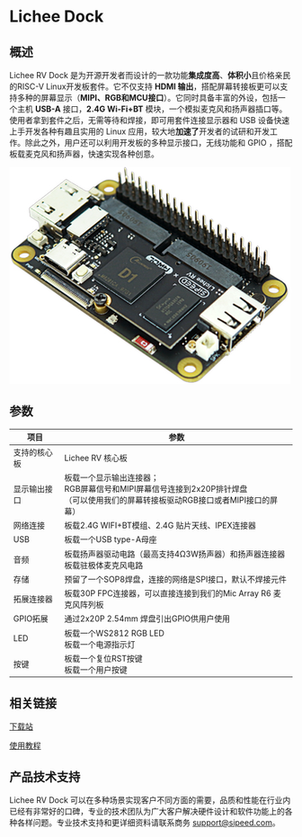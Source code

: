 # Lichee Dock

## 概述
Lichee RV Dock 是为开源开发者而设计的一款功能**集成度高**、**体积小**且价格亲民的RISC-V Linux开发板套件。它不仅支持 **HDMI 输出**，搭配屏幕转接板更可以支持多种的屏幕显示（**MIPI、RGB和MCU接口**）。它同时具备丰富的外设，包括一个主机 **USB-A** 接口，**2.4G Wi-Fi+BT** 模块，一个模拟麦克风和扬声器插口等。使用者拿到套件之后，无需等待和焊接，即可用套件连接显示器和 USB 设备快速上手开发各种有趣且实用的 Linux 应用，较大地**加速了**开发者的试研和开发工作。除此之外，用户还可以利用开发板的多种显示接口，无线功能和 GPIO ，搭配板载麦克风和扬声器，快速实现各种创意。

![外观图](./../assets/RV/RV-Dock.jpg)

## 参数

| 项目 | 参数 |
| --- | --- |
|支持的核心板 | Lichee RV 核心板 |
| 显示输出接口 | 板载一个显示输出连接器；<br>RGB屏幕信号和MIPI屏幕信号连接到2x20P排针焊盘 <br>（可以使用我们的屏幕转接板驱动RGB接口或者MIPI接口的屏幕） |
| 网络连接 | 板载2.4G WIFI+BT模组、2.4G 贴片天线、IPEX连接器 |
| USB | 板载一个USB type-A母座 |
| 音频 | 板载扬声器驱动电路（最高支持4Ω3W扬声器）和扬声器连接器<br>板载驻极体麦克风电路 |
| 存储 | 预留了一个SOP8焊盘，连接的网络是SPI接口，默认不焊接元件 |
| 拓展连接器 | 板载30P FPC连接器，可以直接连接到我们的Mic Array R6 麦克风阵列板 |
| GPIO拓展 | 通过2x20P 2.54mm 焊盘引出GPIO供用户使用 |
| LED | 板载一个WS2812 RGB LED<br>板载一个电源指示灯 |
| 按键 | 板载一个复位RST按键<br>板载一个用户按键 |


## 相关链接

[下载站](https://dl.sipeed.com/shareURL/LICHEE/D1/Lichee_RV-Dock)

[使用教程](./flash.md)

## 产品技术支持
Lichee RV Dock 可以在多种场景实现客户不同方面的需要，品质和性能在行业内已经有非常好的口碑，专业的技术团队为广大客户解决硬件设计和软件功能上的各种各样问题。专业技术支持和更详细资料请联系商务 support@sipeed.com。